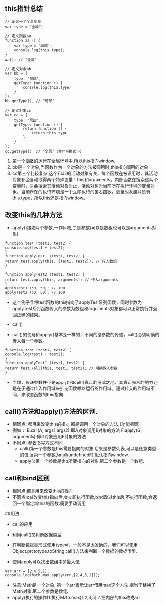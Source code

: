 ## this指针总结
```
// 定义一个全局变量
var type = "全局"; 
 
// 定义函数aa
function aa () {
	var type = '局部';
	console.log(this.type);
}
aa(); // "全局"
 
// 定义对象bb
var bb = {
	type: '局部',
	getType: function () {
		console.log(this.type)
	}
};
bb.getType(); // “局部”
 
// 定义对象cc
var cc = {
	type: '局部',
	getType: function () {
		return function () {
			return this.type
		}
	}
};
cc.getType(); // “全局”（非严格模式下）
```
1. 第一个函数的运行在全局环境中.所以this指向window.
2. bb是一个对象,当函数作为一个对象的方法被调用时,this指向调用的对象
3. cc第三个比较复杂,这个和JS的活动对象有关。每个函数在被调用时，其活动对象都会自动取得两个特殊变量：this和arguments。内部函数在搜索这两个变量时，只会搜索其活动对象为止，活动对象为当前所在执行环境的变量对象，当前所在的执行环境是一个立即执行的匿名函数，变量对象里并没有this.type，所以this还是指向window。

## 改变this的几种方法
+ apply()接收两个参数,一作用域,二是参数(可以是数组也可以是arguments对象)
```
function test (test1, test2) {
console.log(test1 + test2);
}
function applyTest1 (test1, test2) {
return test.apply(this, [test1, test2]); // 传入数组
}
 
function applyTest2 (test1, test2) {
return test.apply(this, arguments); // 传入arguments
}
applyTest1 (50, 50); // 100
applyTest2 (50, 50); // 100
```
+ 这个例子里将test函数的this指向了applyTest系列函数，同时参数为applyTest系列函数传入的参数为数组和arguments对象都可以正常执行并返回正确的结果。

+ call()
+ call()的使用和apply()基本是一样的，不同的是参数的传递，call()必须明确的传入每一个参数。
``` 
function test (test1, test2) {
console.log(test1 + test2);
}
function applyTest1 (test1, test2) {
return test.call(this, test1, test2); // 明确传入参数
}
```
+ 当然，传递参数并不是apply()和call()真正的用武之地，其真正强大的地方还是在于通过传入作用域来扩充函数赖以运行的作用域。通过传入的作用域不同，来改变函数的this指向.

## call()方法和apply()方法的区别.
+ 相同点: 都用来改变this的指向 都是调用一个对象的方法,(功能相同)
+ 例如： B.call(A, args1,args2);即A对象调用B对象的方法 F.apply(G, arguments);即G对象应用F对象的方法
+ 不同点: 参数书写方式不同.
    - call()第一个参数是this需要指向的对象.后来是参数列表,可以是任意类型的值.当第一个参数为null/undefined时.默认指向window.
    - apply():第一个参数是this所要指向的对象.第二个参数是一个数组.

## call和bind区别
+ 相同点:都是用来改变this的指向
+ 不同点:call改变this指向后,会立即执行函数,bind改过this后,不执行函数,会返回一个绑定新this的函数.需要手动调用

##用法
+ call的应用
+ 利用call()来判断数据类型
+ 在判断数据类形式使用typeof，一般不是太准确的，我们可以使用Object.prototype.toString.call()方法来判断一个数据的数据类型.

+ 使用apply可以找出数组中的最大值
```  
var arr = [2,4,5,1];
console.log(Math.max.apply(arr,[2,4,5,1]));
```
+ 注意:Math是一个对象, 第一个arr表示让arr借用max这个方法,相当于替换了Math对象.第二个参数是数组.
+ apply(执行的操作)1.执行Math.max[1,2,3,5];2.把内部的this改成arr